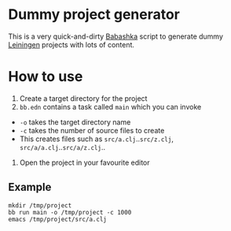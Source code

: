 # Dummy project generator

This is a very quick-and-dirty [Babashka](https://github.com/babashka/babashka) script to generate dummy [Leiningen](https://leiningen.org/) projects with lots of content.

# How to use

1. Create a target directory for the project
1. `bb.edn` contains a task called `main` which you can invoke
 - `-o` takes the target directory name
 - `-c` takes the number of source files to create
 - This creates files such as `src/a.clj`..`src/z.clj`, `src/a/a.clj`..`src/a/z.clj`..
1. Open the project in your favourite editor

## Example

```shell
mkdir /tmp/project
bb run main -o /tmp/project -c 1000
emacs /tmp/project/src/a.clj
```
